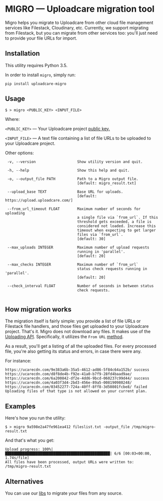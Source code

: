 # MIGRO — Uploadcare migration tool

Migro helps you migrate to Uploadcare from other cloud file management
services like Filestack, Cloudinary, etc.
Currently, we support migrating from Filestack, but you can migrate
from other services too: you'll just need to provide your file URLs for import.

## Installation

   This utility requires Python 3.5.

   In order to install `migro`, simply run:
   
   `pip install uploadcare-migro`


## Usage

    $ > migro <PUBLIC_KEY> <INPUT_FILE>
    
 Where:
  
  `<PUBLIC_KEY>` — Your Uploadcare project
  [public key.](https://uploadcare.com/documentation/keys/)
  
  `<INPUT_FILE>` — A text file containing a list of file URLs
  to be uploaded to your Uploadcare project.
    
 Other options:

 ```
  -v, --version                   Show utility version and quit.
  
  -h, --help                      Show this help and quit.
  
  -o, --output_file PATH          Path to a Migro output file.
                                  [default: migro_result.txt]
                                  
  --upload_base TEXT              Base URL for uploads.
                                  [default: https://upload.uploadcare.com/]
                                  
  --from_url_timeout FLOAT        Maximum number of seconds for uploading
                                  a single file via `from_url`. If this
                                  threshold gets exceeded, a file is
                                  considered not loaded. Increase this
                                  timeout when expecting to get larger
                                  files via `from_url`.
                                  [default: 30]
                                  
  --max_uploads INTEGER           Maximum number of upload requests
                                  running in 'parallel'.
                                  [default: 20]
                                  
  --max_checks INTEGER            Maximum number of `from_url`
                                  status check requests running in 'parallel'.
                                  [default: 20]
                                  
  --check_interval FLOAT          Number of seconds in between status
                                  check requests.
                                  
  ```              

## How migration works

The migration itself is fairly simple: you provide a list of file URLs
or Filestack file handlers, and those files get uploaded to your Uploadcare
project. That's it.
Migro does not download any files. It makes use of the
[Uploading API](https://uploadcare.com/documentation/upload/).
Specifically, it utilizes the `From URL`
[method](https://uploadcare.com/documentation/upload/#from-url).

As a result, you'll get a listing of all the uploaded files.
For every processed file, you're also getting its status and errors,
in case there were any.

For instance:

    https://ucarecdn.com/9e383a6b-35a5-4612-ad86-5f84c64a152b/ success https://ucarecdn.com/d8f8de4b-f92e-41a0-b7f9-28fd4baad9ae/
    https://ucarecdn.com/6a200842-df2e-4dd6-9bcd-060237c99d44/ success https://ucarecdn.com/4a03f3d4-2bd3-456e-89a5-008190980248/
    https://ucarecdn.com/03452277-724a-40ff-8ff8-3d50801fcbe8/ failed  Uploading files of that type is not allowed on your current plan. 

## Examples

Here's how you run the utility:

    $ > migro 9a598e2a47fe961ea412 fileslist.txt -output_file /tmp/migro-result.txt
    
And that's what you get:
    
    Upload progress: 100%|████████████████████████████████████████████████| 6/6 [00:03<00:00,  1.74s/file]
    All files have been processed, output URLs were written to: /tmp/migro-result.txt

## Alternatives

You can use our
[libs](https://uploadcare.com/documentation/libs/)
to migrate your files from any source.
